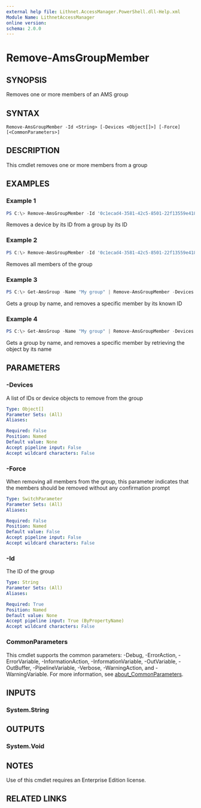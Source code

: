 ```yaml
---
external help file: Lithnet.AccessManager.PowerShell.dll-Help.xml
Module Name: LithnetAccessManager
online version:
schema: 2.0.0
---
```


# Remove-AmsGroupMember

## SYNOPSIS
Removes one or more members of an AMS group

## SYNTAX

```
Remove-AmsGroupMember -Id <String> [-Devices <Object[]>] [-Force] [<CommonParameters>]
```

## DESCRIPTION
This cmdlet removes one or more members from a group

## EXAMPLES

### Example 1
```powershell
PS C:\> Remove-AmsGroupMember -Id '0c1ecad4-3581-42c5-8501-22f13559e418' -Devices '0b5cffd6-d22f-49d7-b5e2-4631997a7416'
```

Removes a device by its ID from a group by its ID

### Example 2
```powershell
PS C:\> Remove-AmsGroupMember -Id '0c1ecad4-3581-42c5-8501-22f13559e418'
```

Removes all members of the group

### Example 3
```powershell
PS C:\> Get-AmsGroup -Name "My group" | Remove-AmsGroupMember -Devices '0b5cffd6-d22f-49d7-b5e2-4631997a7416'
```

Gets a group by name, and removes a specific member by its known ID

### Example 4
```powershell
PS C:\> Get-AmsGroup -Name "My group" | Remove-AmsGroupMember -Devices (Get-AmsDevice -Name 'PC1')
```

Gets a group by name, and removes a specific member by retrieving the object by its name

## PARAMETERS

### -Devices
A list of IDs or device objects to remove from the group

```yaml
Type: Object[]
Parameter Sets: (All)
Aliases:

Required: False
Position: Named
Default value: None
Accept pipeline input: False
Accept wildcard characters: False
```

### -Force
When removing all members from the group, this parameter indicates that the members should be removed without any confirmation prompt

```yaml
Type: SwitchParameter
Parameter Sets: (All)
Aliases:

Required: False
Position: Named
Default value: False
Accept pipeline input: False
Accept wildcard characters: False
```

### -Id
The ID of the group

```yaml
Type: String
Parameter Sets: (All)
Aliases:

Required: True
Position: Named
Default value: None
Accept pipeline input: True (ByPropertyName)
Accept wildcard characters: False
```

### CommonParameters
This cmdlet supports the common parameters: -Debug, -ErrorAction, -ErrorVariable, -InformationAction, -InformationVariable, -OutVariable, -OutBuffer, -PipelineVariable, -Verbose, -WarningAction, and -WarningVariable. For more information, see [about_CommonParameters](http://go.microsoft.com/fwlink/?LinkID=113216).

## INPUTS

### System.String
## OUTPUTS

### System.Void
## NOTES
Use of this cmdlet requires an Enterprise Edition license.

## RELATED LINKS
